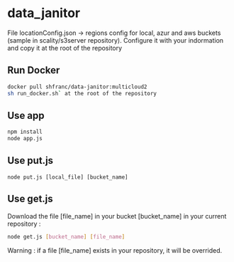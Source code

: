 # data_janitor

File locationConfig.json -> regions config for local, azur and aws buckets (sample in scality/s3server repository).
Configure it with your indormation and copy it at the root of the repository

## Run Docker 

```bash
docker pull shfranc/data-janitor:multicloud2
sh run_docker.sh` at the root of the repository
```

## Use app

```bash
npm install
node app.js
```

## Use put.js
`node put.js [local_file] [bucket_name]`

## Use get.js
Download the file [file_name] in your bucket [bucket_name] in your current repository :
```bash
node get.js [bucket_name] [file_name]
```
Warning : if a file [file_name] exists in your repository, it will be overrided.
